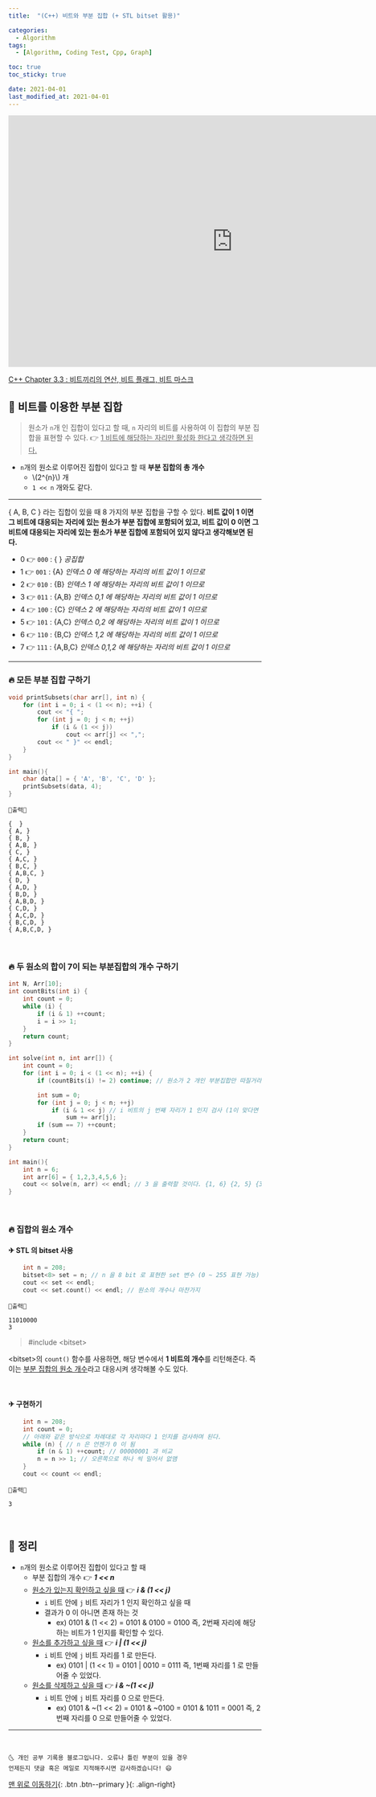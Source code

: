 ```yaml
---
title:  "(C++) 비트와 부분 집합 (+ STL bitset 활용)" 

categories:
  - Algorithm
tags:
  - [Algorithm, Coding Test, Cpp, Graph]

toc: true
toc_sticky: true

date: 2021-04-01
last_modified_at: 2021-04-01
---
```


<iframe width="891" height="501" src="https://www.youtube.com/embed/Bujy_-O99xQ?list=PL6YHvWRMtz7DS3hVaqMazHujPcKVfblQa" title="YouTube video player" frameborder="0" allow="accelerometer; autoplay; clipboard-write; encrypted-media; gyroscope; picture-in-picture" allowfullscreen></iframe>

[C++ Chapter 3.3 : 비트끼리의 연산, 비트 플래그, 비트 마스크](https://ansohxxn.github.io/cpp/chapter3-3/)

## 🚀 비트를 이용한 부분 집합

> 원소가 `n`개 인 집합이 있다고 할 때, `n` 자리의 비트를 사용하여 이 집합의 부분 집합을 표현할 수 있다. 👉 <u>1 비트에 해당하는 자리만 활성화 한다고 생각하면 된다.</u>

- `n`개의 원소로 이루어진 집합이 있다고 할 때 **부분 집합의 총 개수**
  -  \\(2^{n}\\) 개
  - `1 << n` 개와도 같다.

***

{ A, B, C } 라는 집합이 있을 때 8 가지의 부분 집합을 구할 수 있다. **비트 값이 1 이면 그 비트에 대응되는 자리에 있는 원소가 부분 집합에 포함되어 있고, 비트 값이 0 이면 그 비트에 대응되는 자리에 있는 원소가 부분 집합에 포함되어 있지 않다고 생각해보면 된다.**

- 0 👉 `000` : { } *공집합*
- 1 👉 `001` : {A} *인덱스 0 에 해당하는 자리의 비트 값이 1 이므로*
- 2 👉 `010` : {B} *인덱스 1 에 해당하는 자리의 비트 값이 1 이므로*
- 3 👉 `011` : {A,B} *인덱스 0,1 에 해당하는 자리의 비트 값이 1 이므로*
- 4 👉 `100` : {C} *인덱스 2 에 해당하는 자리의 비트 값이 1 이므로*
- 5 👉 `101` : {A,C} *인덱스 0,2 에 해당하는 자리의 비트 값이 1 이므로*
- 6 👉 `110` : {B,C} *인덱스 1,2 에 해당하는 자리의 비트 값이 1 이므로*
- 7 👉 `111` : {A,B,C} *인덱스 0,1,2 에 해당하는 자리의 비트 값이 1 이므로*

***

### 🔥 모든 부분 집합 구하기

```cpp
void printSubsets(char arr[], int n) {
    for (int i = 0; i < (1 << n); ++i) {
        cout << "{ ";
        for (int j = 0; j < n; ++j) 
            if (i & (1 << j))
                cout << arr[j] << ",";
        cout << " }" << endl;
    }
}

int main(){
    char data[] = { 'A', 'B', 'C', 'D' };
    printSubsets(data, 4);
}
```
```
💎출력💎

{  }
{ A, }
{ B, }
{ A,B, }
{ C, }
{ A,C, }
{ B,C, }
{ A,B,C, }
{ D, }
{ A,D, }
{ B,D, }
{ A,B,D, }
{ C,D, }
{ A,C,D, }
{ B,C,D, }
{ A,B,C,D, }
```

<br>

### 🔥 두 원소의 합이 7이 되는 부분집합의 개수 구하기

```cpp
int N, Arr[10];
int countBits(int i) {
    int count = 0;
    while (i) {
        if (i & 1) ++count;
        i = i >> 1;
    }
    return count;
}

int solve(int n, int arr[]) {
    int count = 0;
    for (int i = 0; i < (1 << n); ++i) {
        if (countBits(i) != 2) continue; // 원소가 2 개인 부분집합만 따질거라.. 즉, 1 비트의 개수가 2 개인 비트만 취급할 것

        int sum = 0;
        for (int j = 0; j < n; ++j) 
            if (i & 1 << j) // i 비트의 j 번째 자리가 1 인지 검사 (1이 맞다면 arr[j]은 부분집합에 포함할 원소)
                sum += arr[j];
        if (sum == 7) ++count;
    }
    return count;  
}

int main(){
    int n = 6;
    int arr[6] = { 1,2,3,4,5,6 };
    cout << solve(n, arr) << endl; // 3 을 출력할 것이다. {1, 6} {2, 5} {3, 4}
}
```

<br>

### 🔥 집합의 원소 개수

#### ✈ STL 의 bitset 사용

```cpp
    int n = 208;
    bitset<8> set = n; // n 을 8 bit 로 표현한 set 변수 (0 ~ 255 표현 가능)
    cout << set << endl;
    cout << set.count() << endl; // 원소의 개수나 마찬가지
```
```
💎출력💎

11010000
3
```

> #include \<bitset>

\<bitset>의 `count()` 함수를 사용하면, 해당 변수에서 **1 비트의 개수**를 리턴해준다. 즉 이는 <u>부분 집합의 원소 개수</u>라고 대응시켜 생각해볼 수도 있다.

<br>

#### ✈ 구현하기

```cpp
    int n = 208;
    int count = 0;
    // 아래와 같은 방식으로 차례대로 각 자리마다 1 인지를 검사하며 된다.
    while (n) { // n 은 언젠가 0 이 됨
        if (n & 1) ++count; // 00000001 과 비교
        n = n >> 1; // 오른쪽으로 하나 씩 밀어서 없앰
    }
    cout << count << endl;
```
```
💎출력💎

3
```

<br>

## 🚀 정리

- `n`개의 원소로 이루어진 집합이 있다고 할 때
  - 부분 집합의 개수 👉 ***1 << n***
  - <u>원소가 있는지 확인하고 싶을 때</u> 👉 ***i & (1 << j)*** 
    - `i` 비트 안에 `j` 비트 자리가 1 인지 확인하고 싶을 때
    - 결과가 0 이 아니면 존재 하는 것
      - ex) 0101 & (1 << 2) = 0101 & 0100 = 0100  즉, 2번째 자리에 해당하는 비트가 1 인지를 확인할 수 있다.
  - <u>원소를 추가하고 싶을 때</u> 👉 ***i \| (1 << j)***
    - `i` 비트 안에 `j` 비트 자리를 1 로 만든다.
      - ex) 0101 \| (1 << 1) = 0101 \| 0010 = 0111  즉, 1번째 자리를 1 로 만들어줄 수 있었다. 
  - <u>원소를 삭제하고 싶을 때</u> 👉 ***i & ~(1 << j)***
    - `i` 비트 안에 `j` 비트 자리를 0 으로 만든다.
      - ex) 0101 & ~(1 << 2) = 0101 & ~0100 = 0101 & 1011 = 0001  즉, 2번째 자리를 0 으로 만들어줄 수 있었다.


***
<br>

    🌜 개인 공부 기록용 블로그입니다. 오류나 틀린 부분이 있을 경우 
    언제든지 댓글 혹은 메일로 지적해주시면 감사하겠습니다! 😄

[맨 위로 이동하기](#){: .btn .btn--primary }{: .align-right}